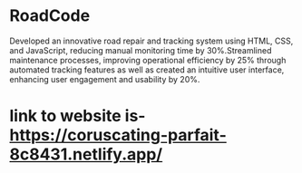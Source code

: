 # RoadCode

Developed an innovative road repair and tracking system using HTML, CSS, and JavaScript, reducing manual monitoring time by 30%.Streamlined maintenance processes, improving operational efficiency by 25% through automated tracking features as well as created an intuitive user interface, enhancing user engagement and usability by 20%.

# link to website is-https://coruscating-parfait-8c8431.netlify.app/
